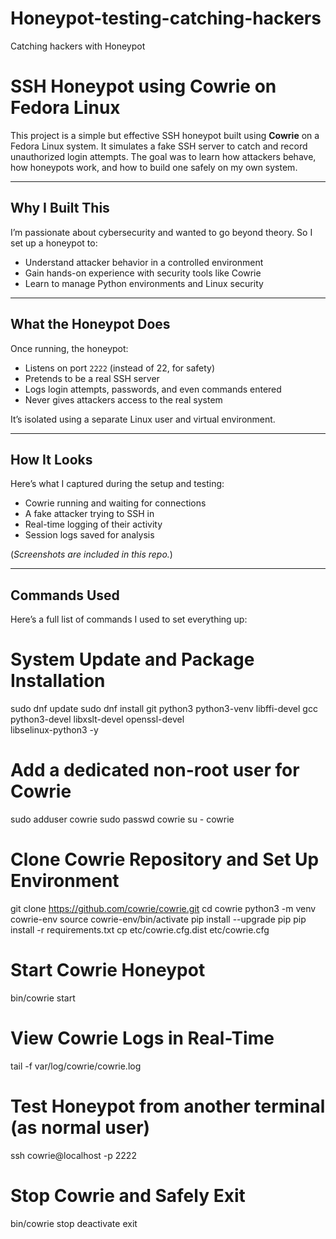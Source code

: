 # Honeypot-testing-catching-hackers
Catching hackers with Honeypot 


# SSH Honeypot using Cowrie on Fedora Linux

This project is a simple but effective SSH honeypot built using **Cowrie** on a Fedora Linux system. It simulates a fake SSH server to catch and record unauthorized login attempts. The goal was to learn how attackers behave, how honeypots work, and how to build one safely on my own system.

---

## Why I Built This

I’m passionate about cybersecurity and wanted to go beyond theory. So I set up a honeypot to:
- Understand attacker behavior in a controlled environment
- Gain hands-on experience with security tools like Cowrie
- Learn to manage Python environments and Linux security

---

## What the Honeypot Does

Once running, the honeypot:
- Listens on port `2222` (instead of 22, for safety)
- Pretends to be a real SSH server
- Logs login attempts, passwords, and even commands entered
- Never gives attackers access to the real system

It’s isolated using a separate Linux user and virtual environment.

---

## How It Looks

Here’s what I captured during the setup and testing:
- Cowrie running and waiting for connections
- A fake attacker trying to SSH in
- Real-time logging of their activity
- Session logs saved for analysis

(*Screenshots are included in this repo.*)

---

## Commands Used

Here’s a full list of commands I used to set everything up:
# System Update and Package Installation
sudo dnf update
sudo dnf install git python3 python3-venv libffi-devel gcc \
                 python3-devel libxslt-devel openssl-devel \
                 libselinux-python3 -y

# Add a dedicated non-root user for Cowrie
sudo adduser cowrie
sudo passwd cowrie
su - cowrie

# Clone Cowrie Repository and Set Up Environment
git clone https://github.com/cowrie/cowrie.git
cd cowrie
python3 -m venv cowrie-env
source cowrie-env/bin/activate
pip install --upgrade pip
pip install -r requirements.txt
cp etc/cowrie.cfg.dist etc/cowrie.cfg

# Start Cowrie Honeypot
bin/cowrie start

# View Cowrie Logs in Real-Time
tail -f var/log/cowrie/cowrie.log

# Test Honeypot from another terminal (as normal user)
ssh cowrie@localhost -p 2222

# Stop Cowrie and Safely Exit
bin/cowrie stop
deactivate
exit

